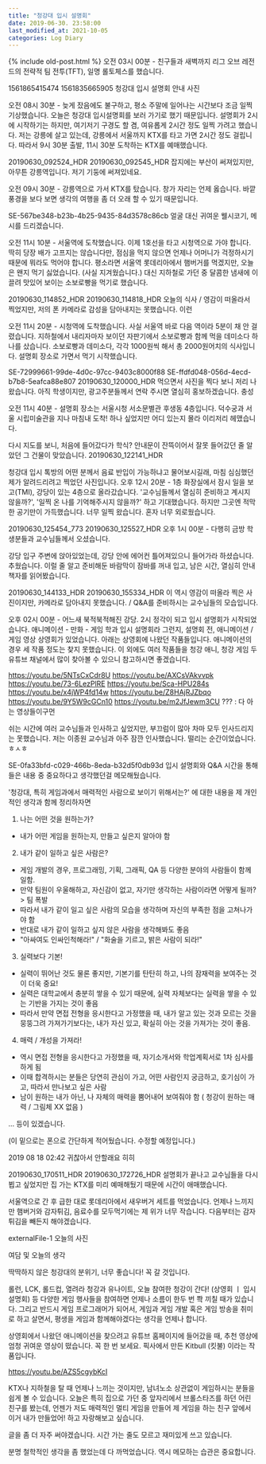 ```yaml
---
title: "청강대 입시 설명회"
date: 2019-06-30. 23:58:00
last_modified_at: 2021-10-05
categories: Log Diary
---
```

{% include old-post.html %}
오전 03시 00분 - 친구들과 새벽까지 리그 오브 레전드의 전략적 팀 전투(TFT), 일명 롤토체스를 했습니다.

1561865415474
1561835665905
청강대 입시 설명회 안내 사진

오전 08시 30분 - 늦게 잤음에도 불구하고, 평소 주말에 일어나는 시간보다 조금 일찍 기상했습니다.
오늘은 청강대 입시설명회를 보러 가기로 했기 때문입니다.
설명회가 2시에 시작하기는 하지만, 여기저기 구경도 할 겸, 여유롭게 2시간 정도 일찍 가려고 했습니다.
저는 강릉에 살고 있는데, 강릉에서 서울까지 KTX를 타고 가면 2시간 정도 걸립니다.
따라서 9시 30분 출발, 11시 30분 도착하는 KTX를 예매했습니다.
 
20190630_092524_HDR
20190630_092545_HDR
잡지에는 부산이 써져있지만, 아무튼 강릉역입니다. 저기 기둥에 써져있네요.

오전 09시 30분 - 강릉역으로 가서 KTX를 탔습니다.
창가 자리는 언제 옳습니다. 바깥 풍경을 보다 보면 생각의 여행을 좀 더 오래 할 수 있기 때문입니다.

SE-567be348-b23b-4b25-9435-84d3578c86cb
얼굴 대신 귀여운 웰시코기, 메시를 드리겠습니다.

오전 11시 10분 - 서울역에 도착했습니다. 이제 1호선을 타고 시청역으로 가야 합니다.
딱히 당장 배가 고프지는 않습니다만, 점심을 먹지 않으면 언제나 어머니가 걱정하시기 때문에 뭐라도 먹어야 합니다.
평소라면 서울역 롯데리아에서 햄버거를 먹겠지만, 오늘은 왠지 먹기 싫었습니다. (사실 지겨웠습니다.)
대신 지하철로 가던 중 달콤한 냄새에 이끌려 맛있어 보이는 소보로빵을 먹기로 했습니다.

20190630_114852_HDR
20190630_114818_HDR
오늘의 식사 / 영감이 떠올라서 찍었지만, 저의 폰 카메라로 감성을 담아내지는 못했습니다. 이런

오전 11시 20분 - 시청역에 도착했습니다. 사실 서울역 바로 다음 역이라 5분이 채 안 걸렸습니다.
지하철에서 내리자마자 보이던 자판기에서 소보로빵과 함께 먹을 데미소다 하나를 샀습니다.
소보로빵과 데미소다, 각각 1000원씩 해서 총 2000원어치의 식사입니다. 설명회 장소로 가면서 먹기 시작했습니다.

SE-72999661-99de-4d0c-97cc-9403c8000f88
SE-ffdfd048-056d-4ecd-b7b8-5eafca88e807
20190630_120000_HDR
먹으면서 사진을 찍다 보니 저리 나왔습니다. 아직 학생이지만, 광고주분들께서 연락 주시면 열심히 홍보하겠습니다. 충성

오전 11시 40분 - 설명회 장소는 서울시청 서소문별관 후생동 4층입니다.
덕수궁과 서울 시립미술관을 지나 마침내 도착! 하나 싶었지만 어디 있는지 몰라 이리저리 헤맸습니다.

다시 지도를 보니, 처음에 들어갔다가 학식? 안내문이 잔뜩이어서 잘못 들어갔던 줄 알았던 그 건물이 맞았습니다.
20190630_122141_HDR

청강대 입시 톡방의 어떤 분께서 음료 반입이 가능하냐고 물어보시길래, 마침 심심했던 제가 알려드리려고 찍었던 사진입니다.
오후 12시 20분 - 1층 화장실에서 잠시 일을 보고(TMI), 강당이 있는 4층으로 올라갔습니다.
'교수님들께서 열심히 준비하고 계시지 않을까?', '일찍 온 나를 기억해주시지 않을까?' 하고 기대했습니다.
하지만 그곳엔 적막한 공기만이 가득했습니다. 너무 일찍 왔습니다. 혼자 너무 외로웠습니다.
 
20190630_125454_773
20190630_125527_HDR
오후 1시 00분 - 다행히 금방 학생분들과 교수님들께서 오셨습니다.

강당 입구 주변에 앉아있었는데, 강당 안에 에어컨 틀어져있으니 들어가라 하셨습니다. 추웠습니다.
이럴 줄 알고 준비해둔 바람막이 잠바를 꺼내 입고, 남은 시간, 열심히 안내 책자를 읽어봤습니다.


20190630_144133_HDR
20190630_155334_HDR
이 역시 영감이 떠올라  찍은 사진이지만, 카메라로 담아내지 못했습니다. / Q&A를 준비하시는 교수님들의 모습입니다.

오후 02시 00분 - 어느새 북적북적해진 강당. 2시 정각이 되고 입시 설명회가 시작되었습니다.
애니메이션 - 만화 - 게임 학과 입시 설명회라 그런지, 설명회 전, 애니메이션 / 게임 영상 상영회가 있었습니다.
아래는 상영회에 나왔던 작품들입니다. 애니메이션의 경우 세 작품 정도는 찾지 못했습니다.
이 외에도 여러 작품들을 청강 애니, 청강 게임 두 유튜브 채널에서 많이 찾아볼 수 있으니 참고하시면 좋겠습니다. 

https://youtu.be/5NTsCxCdr8U
https://youtu.be/AXCsVAkvvpk
https://youtu.be/73-6LezPlRE
https://youtu.be/Sca-HPU284s
https://youtu.be/x4jWP4fd14w
https://youtu.be/Z8HAjRJZbqo
https://youtu.be/9Y5W9cGCn10
https://youtu.be/m2JfJewm3CU
??? : 다 아는 영상들이구먼


쉬는 시간에 여러 교수님들과 인사하고 싶었지만, 부끄럼이 많아 차마 모두 인사드리지는 못했습니다.
저는 이종원 교수님과 아주 잠깐 인사했습니다. 떨리는 순간이었습니다. ㅎㅅㅎ

SE-0fa33bfd-c029-466b-8eda-b32d5f0db93d
입시 설명회와 Q&A 시간을 통해 들은 내용 중 중요하다고 생각했던걸 메모해뒀습니다.


'청강대, 특히 게임과에서 매력적인 사람으로 보이기 위해서는?' 에 대한 내용을 제 개인적인 생각과 함께 정리하자면

1. 나는 어떤 것을 원하는가?
 - 내가 어떤 게임을 원하는지, 만들고 싶은지 알아야 함

2. 내가 같이 일하고 싶은 사람은?
 - 게임 개발의 경우, 프로그래밍, 기획, 그래픽, QA 등 다양한 분야의 사람들이 함께 일함. 
 - 만약 팀원이 우울해하고, 자신감이 없고, 자기만 생각하는 사람이라면 어떻게 될까? > 팀 폭발
 - 따라서 내가 같이 일고 싶은 사람의 모습을 생각하며 자신의 부족한 점을 고쳐나가야 함
 - 반대로 내가 같이 일하고 싶지 않은 사람을 생각해봐도 좋음 
 - "아싸여도 인싸인척해라!" / "화술을 기르고, 밝은 사람이 되라!"

3. 실력보다 기본!
 - 실력이 뛰어난 것도 물론 좋지만, 기본기를 탄탄히 하고, 나의 잠재력을 보여주는 것이 더욱 중요! 
 - 실력은 대학교에서 충분히 쌓을 수 있기 때문에, 실력 자체보다는 실력을 쌓을 수 있는 기반을 가지는 것이 좋음
 - 따라서 만약 면접 전형을 응시한다고 가정했을 때, 내가 알고 있는 것과 모르는 것을 뭉뚱그려 가져가기보다는, 내가 자신 있고, 확실히 아는 것을 가져가는 것이 좋음.

4. 매력 / 개성을 가져라!
 - 역시 면접 전형을 응시한다고 가정했을 때, 자기소개서와 학업계획서로 1차 심사를 하게 됨
 - 이때 합격하시는 분들은 당연히 관심이 가고, 어떤 사람인지 궁금하고, 호기심이 가고, 따라서 만나보고 싶은 사람
 - 남이 원하는 내가 아닌, 나 자체의 매력을 뿜어내어 보여줘야 함 ( 청강이 원하는 매력 / 그림체 XX 없음 )

…
등이 있겠습니다.

(이 밑으로는 폰으로 간단하게 적어뒀습니다. 수정할 예정입니다.)

2019 08 18 02:42 귀찮아서 안할래요 히히

20190630_170511_HDR
20190630_172726_HDR
설명회가 끝나고 교수님들을 다시 뵙고 싶었지만  집 가는 KTX를 미리 예매해뒀기 때문에 시간이 애매했습니다.

서울역으로 간 후 급한 대로 롯데리아에서 새우버거 세트를 먹었습니다. 언제나 느끼지만 햄버거와 감자튀김, 음료수를 모두먹기에는 제 위가 너무 작습니다. 다음부터는 감자튀김을 빼든지 해야겠습니다.

externalFile-1
오늘의 사진

여담 및 오늘의 생각

딱딱하지 않은 청강대의 분위기, 너무 좋습니다! 꼭 갈 것입니다.

롤런, LCK, 롤드컵, 열려라 청강과 유나이트, 오늘 참여한 청강이 간다! (상영회 ㅣ 입시설명회) 등 다양한 게임 행사들을 참여하면 언제나 소름이 한두 번 쫙 끼칠 때가 있습니다. 그리고 반드시 게임 프로그래머가 되어서, 게임과 게임 개발 혹은 게임 방송을 취미로 하고 살면서, 평생을 게임과 함께해야겠다는 생각을 언제나 합니다.

상영회에서 나왔던 애니메이션을 찾으려고 유튜브 홈페이지에 들어갔을 때, 추천 영상에 엄청 귀여운 영상이 떴습니다. 꼭 한 번 보세요. 픽사에서 만든 Kitbull (킷불) 이라는 작품입니다.

https://youtu.be/AZS5cgybKcI

KTX나 지하철을 탈 때 언제나 느끼는 것이지만, 남녀노소 상관없이 게임하시는 분들을 쉽게 볼 수 있습니다. 오늘은 특히 집으로 가던 중 앞자리에서 브롤스타즈를 하던 어린 친구를 봤는데, 언젠가 저도 매력적인 멀티 게임을 만들어 제 게임을 하는 친구 앞에서 이거 내가 만들었어! 하고 자랑해보고 싶습니다.

글을 좀 더 자주 써야겠습니다. 시간 가는 줄도 모르고 재미있게 쓰고 있습니다.

분명 철학적인 생각을 좀 했었는데 다 까먹었습니다. 역시 메모하는 습관은 중요합니다.